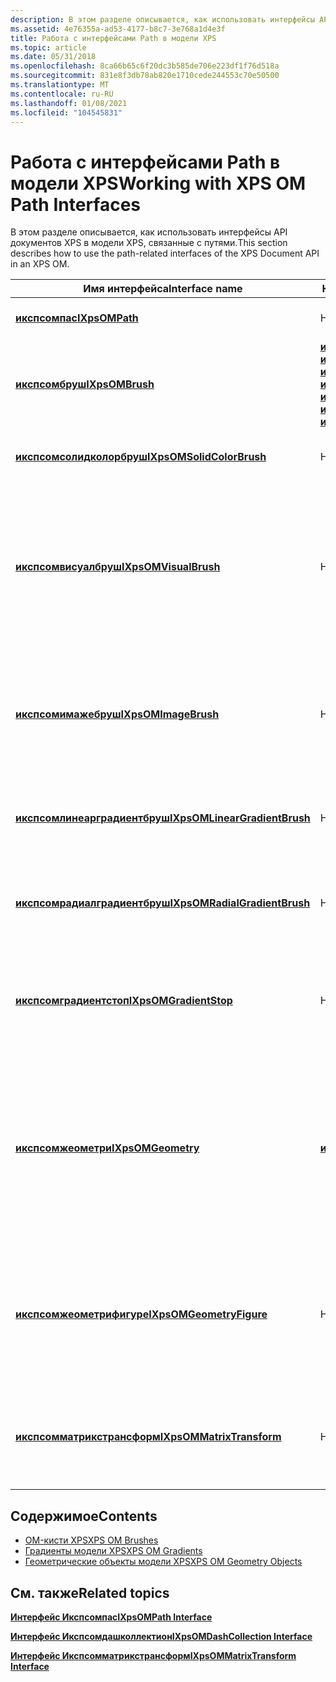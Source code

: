 ```yaml
---
description: В этом разделе описывается, как использовать интерфейсы API документов XPS в модели XPS, связанные с путями.
ms.assetid: 4e76355a-ad53-4177-b8c7-3e768a1d4e3f
title: Работа с интерфейсами Path в модели XPS
ms.topic: article
ms.date: 05/31/2018
ms.openlocfilehash: 8ca66b65c6f20dc3b585de706e223df1f76d518a
ms.sourcegitcommit: 831e8f3db78ab820e1710cede244553c70e50500
ms.translationtype: MT
ms.contentlocale: ru-RU
ms.lasthandoff: 01/08/2021
ms.locfileid: "104545831"
---
```

# <a name="working-with-xps-om-path-interfaces"></a><span data-ttu-id="3bd91-103">Работа с интерфейсами Path в модели XPS</span><span class="sxs-lookup"><span data-stu-id="3bd91-103">Working with XPS OM Path Interfaces</span></span>

<span data-ttu-id="3bd91-104">В этом разделе описывается, как использовать интерфейсы API документов XPS в модели XPS, связанные с путями.</span><span class="sxs-lookup"><span data-stu-id="3bd91-104">This section describes how to use the path-related interfaces of the XPS Document API in an XPS OM.</span></span>



| <span data-ttu-id="3bd91-105">Имя интерфейса</span><span class="sxs-lookup"><span data-stu-id="3bd91-105">Interface name</span></span>                                                            | <span data-ttu-id="3bd91-106">Концептуальные дочерние элементы</span><span class="sxs-lookup"><span data-stu-id="3bd91-106">Conceptual children</span></span>                                                                                                                                                                                                                                                                                                                                                                                                                                         | <span data-ttu-id="3bd91-107">Описание</span><span class="sxs-lookup"><span data-stu-id="3bd91-107">Description</span></span>                                                                                                                                                                                       |
|---------------------------------------------------------------------------|-------------------------------------------------------------------------------------------------------------------------------------------------------------------------------------------------------------------------------------------------------------------------------------------------------------------------------------------------------------------------------------------------------------------------------------------------------------|---------------------------------------------------------------------------------------------------------------------------------------------------------------------------------------------------|
| [<span data-ttu-id="3bd91-108">**икспсомпас**</span><span class="sxs-lookup"><span data-stu-id="3bd91-108">**IXpsOMPath**</span></span>](/windows/desktop/api/xpsobjectmodel/nn-xpsobjectmodel-ixpsompath)<br/>                               | <span data-ttu-id="3bd91-109">Нет</span><span class="sxs-lookup"><span data-stu-id="3bd91-109">None</span></span><br/>                                                                                                                                                                                                                                                                                                                                                                                                                                             | <span data-ttu-id="3bd91-110">Описывает графический элемент пути.</span><span class="sxs-lookup"><span data-stu-id="3bd91-110">Describes a graphical path element.</span></span><br/>                                                                                                                                                    |
| [<span data-ttu-id="3bd91-111">**икспсомбруш**</span><span class="sxs-lookup"><span data-stu-id="3bd91-111">**IXpsOMBrush**</span></span>](/windows/desktop/api/xpsobjectmodel/nn-xpsobjectmodel-ixpsombrush)<br/>                             | [<span data-ttu-id="3bd91-112">**икспсомсолидколорбруш**</span><span class="sxs-lookup"><span data-stu-id="3bd91-112">**IXpsOMSolidColorBrush**</span></span>](/windows/desktop/api/xpsobjectmodel/nn-xpsobjectmodel-ixpsomsolidcolorbrush)<br/> [<span data-ttu-id="3bd91-113">**икспсомтилебруш**</span><span class="sxs-lookup"><span data-stu-id="3bd91-113">**IXpsOMTileBrush**</span></span>](/windows/desktop/api/xpsobjectmodel/nn-xpsobjectmodel-ixpsomtilebrush)<br/> [<span data-ttu-id="3bd91-114">**икспсомвисуалбруш**</span><span class="sxs-lookup"><span data-stu-id="3bd91-114">**IXpsOMVisualBrush**</span></span>](/windows/desktop/api/xpsobjectmodel/nn-xpsobjectmodel-ixpsomvisualbrush)<br/> [<span data-ttu-id="3bd91-115">**икспсомимажебруш**</span><span class="sxs-lookup"><span data-stu-id="3bd91-115">**IXpsOMImageBrush**</span></span>](/windows/desktop/api/xpsobjectmodel/nn-xpsobjectmodel-ixpsomimagebrush)<br/> [<span data-ttu-id="3bd91-116">**икспсомградиентбруш**</span><span class="sxs-lookup"><span data-stu-id="3bd91-116">**IXpsOMGradientBrush**</span></span>](/windows/desktop/api/xpsobjectmodel/nn-xpsobjectmodel-ixpsomgradientbrush)<br/> [<span data-ttu-id="3bd91-117">**икспсомлинеарградиентбруш**</span><span class="sxs-lookup"><span data-stu-id="3bd91-117">**IXpsOMLinearGradientBrush**</span></span>](/windows/desktop/api/xpsobjectmodel/nn-xpsobjectmodel-ixpsomlineargradientbrush)<br/> [<span data-ttu-id="3bd91-118">**икспсомрадиалградиентбруш**</span><span class="sxs-lookup"><span data-stu-id="3bd91-118">**IXpsOMRadialGradientBrush**</span></span>](/windows/desktop/api/xpsobjectmodel/nn-xpsobjectmodel-ixpsomradialgradientbrush)<br/> | <span data-ttu-id="3bd91-119">Кисть используется для заполнения области или линии.</span><span class="sxs-lookup"><span data-stu-id="3bd91-119">A brush is used to fill an area or a line.</span></span><br/>                                                                                                                                             |
| [<span data-ttu-id="3bd91-120">**икспсомсолидколорбруш**</span><span class="sxs-lookup"><span data-stu-id="3bd91-120">**IXpsOMSolidColorBrush**</span></span>](/windows/desktop/api/xpsobjectmodel/nn-xpsobjectmodel-ixpsomsolidcolorbrush)<br/>         | <span data-ttu-id="3bd91-121">Нет</span><span class="sxs-lookup"><span data-stu-id="3bd91-121">None</span></span><br/>                                                                                                                                                                                                                                                                                                                                                                                                                                             | <span data-ttu-id="3bd91-122">Обеспечивает сплошные заливки или мазки цветом.</span><span class="sxs-lookup"><span data-stu-id="3bd91-122">Provides solid color fills or strokes.</span></span> <br/>                                                                                                                                                |
| [<span data-ttu-id="3bd91-123">**икспсомвисуалбруш**</span><span class="sxs-lookup"><span data-stu-id="3bd91-123">**IXpsOMVisualBrush**</span></span>](/windows/desktop/api/xpsobjectmodel/nn-xpsobjectmodel-ixpsomvisualbrush)<br/>                 | <span data-ttu-id="3bd91-124">Нет</span><span class="sxs-lookup"><span data-stu-id="3bd91-124">None</span></span><br/>                                                                                                                                                                                                                                                                                                                                                                                                                                             | <span data-ttu-id="3bd91-125">Предоставляет визуальный объект, такой как путь, глиф или холст, или частичный визуальный элемент для использования в качестве заполнения или обводки мозаичного заполнения.</span><span class="sxs-lookup"><span data-stu-id="3bd91-125">Provides a visual object such as a path, glyph or canvas, or a partial visual to be used as a tiling fill or stroke.</span></span> <br/>                                                                  |
| [<span data-ttu-id="3bd91-126">**икспсомимажебруш**</span><span class="sxs-lookup"><span data-stu-id="3bd91-126">**IXpsOMImageBrush**</span></span>](/windows/desktop/api/xpsobjectmodel/nn-xpsobjectmodel-ixpsomimagebrush)<br/>                   | <span data-ttu-id="3bd91-127">Нет</span><span class="sxs-lookup"><span data-stu-id="3bd91-127">None</span></span><br/>                                                                                                                                                                                                                                                                                                                                                                                                                                             | <span data-ttu-id="3bd91-128">Предоставляет изображение (или частичное изображение) для использования в качестве заливки или обводки мозаичного заполнения.</span><span class="sxs-lookup"><span data-stu-id="3bd91-128">Provides an image (or partial image) to be used as a tiling fill or stroke.</span></span> <br/>                                                                                                           |
| [<span data-ttu-id="3bd91-129">**икспсомлинеарградиентбруш**</span><span class="sxs-lookup"><span data-stu-id="3bd91-129">**IXpsOMLinearGradientBrush**</span></span>](/windows/desktop/api/xpsobjectmodel/nn-xpsobjectmodel-ixpsomlineargradientbrush)<br/> | <span data-ttu-id="3bd91-130">Нет</span><span class="sxs-lookup"><span data-stu-id="3bd91-130">None</span></span><br/>                                                                                                                                                                                                                                                                                                                                                                                                                                             | <span data-ttu-id="3bd91-131">Предоставляет линейный градиент, используемый в качестве заливки или обводки.</span><span class="sxs-lookup"><span data-stu-id="3bd91-131">Provides a linear gradient to be used as a fill or stroke.</span></span> <br/>                                                                                                                            |
| [<span data-ttu-id="3bd91-132">**икспсомрадиалградиентбруш**</span><span class="sxs-lookup"><span data-stu-id="3bd91-132">**IXpsOMRadialGradientBrush**</span></span>](/windows/desktop/api/xpsobjectmodel/nn-xpsobjectmodel-ixpsomradialgradientbrush)<br/> | <span data-ttu-id="3bd91-133">Нет</span><span class="sxs-lookup"><span data-stu-id="3bd91-133">None</span></span><br/>                                                                                                                                                                                                                                                                                                                                                                                                                                             | <span data-ttu-id="3bd91-134">Предоставляет радиальный градиент, используемый в качестве заливки или обводки.</span><span class="sxs-lookup"><span data-stu-id="3bd91-134">Provides a radial gradient to be used as a fill or stroke.</span></span> <br/>                                                                                                                            |
| [<span data-ttu-id="3bd91-135">**икспсомградиентстоп**</span><span class="sxs-lookup"><span data-stu-id="3bd91-135">**IXpsOMGradientStop**</span></span>](/windows/desktop/api/xpsobjectmodel/nn-xpsobjectmodel-ixpsomgradientstop)<br/>               | <span data-ttu-id="3bd91-136">Нет</span><span class="sxs-lookup"><span data-stu-id="3bd91-136">None</span></span><br/>                                                                                                                                                                                                                                                                                                                                                                                                                                             | <span data-ttu-id="3bd91-137">Определяет одну точку перегиба цветового значения в линейном или радиальном градиенте.</span><span class="sxs-lookup"><span data-stu-id="3bd91-137">Defines a single color value inflection point within a linear or radial gradient.</span></span> <br/>                                                                                                     |
| [<span data-ttu-id="3bd91-138">**икспсомжеометри**</span><span class="sxs-lookup"><span data-stu-id="3bd91-138">**IXpsOMGeometry**</span></span>](/windows/desktop/api/xpsobjectmodel/nn-xpsobjectmodel-ixpsomgeometry)<br/>                       | [<span data-ttu-id="3bd91-139">**икспсомжеометрифигуре**</span><span class="sxs-lookup"><span data-stu-id="3bd91-139">**IXpsOMGeometryFigure**</span></span>](/windows/desktop/api/xpsobjectmodel/nn-xpsobjectmodel-ixpsomgeometryfigure)<br/>                                                                                                                                                                                                                                                                                                                                                                                             | <span data-ttu-id="3bd91-140">Предоставляет определение области вектора, используемой в качестве области обрезки или определения пути.</span><span class="sxs-lookup"><span data-stu-id="3bd91-140">Provides a definition of a vector region to be used as a clipping region or path definition.</span></span> <span data-ttu-id="3bd91-141">Состоит из одного или нескольких интерфейсов [**икспсомжеометрифигуре**](/windows/desktop/api/xpsobjectmodel/nn-xpsobjectmodel-ixpsomgeometryfigure) .</span><span class="sxs-lookup"><span data-stu-id="3bd91-141">Consists of one or more [**IXpsOMGeometryFigure**](/windows/desktop/api/xpsobjectmodel/nn-xpsobjectmodel-ixpsomgeometryfigure) interfaces.</span></span> <br/> |
| [<span data-ttu-id="3bd91-142">**икспсомжеометрифигуре**</span><span class="sxs-lookup"><span data-stu-id="3bd91-142">**IXpsOMGeometryFigure**</span></span>](/windows/desktop/api/xpsobjectmodel/nn-xpsobjectmodel-ixpsomgeometryfigure)<br/>           | <span data-ttu-id="3bd91-143">Нет</span><span class="sxs-lookup"><span data-stu-id="3bd91-143">None</span></span><br/>                                                                                                                                                                                                                                                                                                                                                                                                                                             | <span data-ttu-id="3bd91-144">Часть определения региона, на которую ссылается интерфейс [**икспсомжеометри**](/windows/desktop/api/xpsobjectmodel/nn-xpsobjectmodel-ixpsomgeometry) и состоящая из одного или нескольких сегментов.</span><span class="sxs-lookup"><span data-stu-id="3bd91-144">Part of a region definition that is referenced by an [**IXpsOMGeometry**](/windows/desktop/api/xpsobjectmodel/nn-xpsobjectmodel-ixpsomgeometry) interface and that consists of one or more segments.</span></span> <br/>                                    |
| [<span data-ttu-id="3bd91-145">**икспсомматрикстрансформ**</span><span class="sxs-lookup"><span data-stu-id="3bd91-145">**IXpsOMMatrixTransform**</span></span>](/windows/desktop/api/xpsobjectmodel/nn-xpsobjectmodel-ixpsommatrixtransform)<br/>         | <span data-ttu-id="3bd91-146">Нет</span><span class="sxs-lookup"><span data-stu-id="3bd91-146">None</span></span><br/>                                                                                                                                                                                                                                                                                                                                                                                                                                             | <span data-ttu-id="3bd91-147">Задает преобразование аффинного матрицы, применяемое к объекту во время отрисовки.</span><span class="sxs-lookup"><span data-stu-id="3bd91-147">Specifies the affine matrix transformation to be applied to the object during rendering.</span></span> <br/>                                                                                              |



 

## <a name="contents"></a><span data-ttu-id="3bd91-148">Содержимое</span><span class="sxs-lookup"><span data-stu-id="3bd91-148">Contents</span></span>

-   [<span data-ttu-id="3bd91-149">OM-кисти XPS</span><span class="sxs-lookup"><span data-stu-id="3bd91-149">XPS OM Brushes</span></span>](xps-object-model-brushes.md)
-   [<span data-ttu-id="3bd91-150">Градиенты модели XPS</span><span class="sxs-lookup"><span data-stu-id="3bd91-150">XPS OM Gradients</span></span>](xps-object-model-gradients.md)
-   [<span data-ttu-id="3bd91-151">Геометрические объекты модели XPS</span><span class="sxs-lookup"><span data-stu-id="3bd91-151">XPS OM Geometry Objects</span></span>](xps-object-model-geometry-objects.md)

## <a name="related-topics"></a><span data-ttu-id="3bd91-152">См. также</span><span class="sxs-lookup"><span data-stu-id="3bd91-152">Related topics</span></span>

<dl> <dt>

[<span data-ttu-id="3bd91-153">**Интерфейс Икспсомпас**</span><span class="sxs-lookup"><span data-stu-id="3bd91-153">**IXpsOMPath Interface**</span></span>](/windows/desktop/api/xpsobjectmodel/nn-xpsobjectmodel-ixpsompath)
</dt> <dt>

[<span data-ttu-id="3bd91-154">**Интерфейс Икспсомдашколлектион**</span><span class="sxs-lookup"><span data-stu-id="3bd91-154">**IXpsOMDashCollection Interface**</span></span>](/windows/desktop/api/xpsobjectmodel/nn-xpsobjectmodel-ixpsomdashcollection)
</dt> <dt>

[<span data-ttu-id="3bd91-155">**Интерфейс Икспсомматрикстрансформ**</span><span class="sxs-lookup"><span data-stu-id="3bd91-155">**IXpsOMMatrixTransform Interface**</span></span>](/windows/desktop/api/xpsobjectmodel/nn-xpsobjectmodel-ixpsommatrixtransform)
</dt> </dl>

 

 




